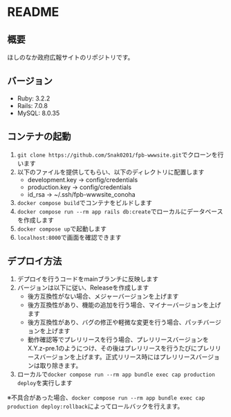 # README
## 概要
ほしのなか政府広報サイトのリポジトリです。

## バージョン
- Ruby: 3.2.2
- Rails: 7.0.8
- MySQL: 8.0.35

## コンテナの起動
1. `git clone https://github.com/Snak0201/fpb-wwwsite.git`でクローンを行います
1. 以下のファイルを提供してもらい、以下のディレクトリに配置します
    - development.key -> config/credentials
    - production.key -> config/credentials
    - id_rsa -> ~/.ssh/fpb-wwwsite_conoha
1. `docker compose build`でコンテナをビルドします
1. `docker compose run --rm app rails db:create`でローカルにデータベースを作成します
1. `docker compose up`で起動します
1. `localhost:8000`で画面を確認できます

## デプロイ方法
1. デプロイを行うコードをmainブランチに反映します
1. バージョンは以下に従い、Releaseを作成します
   - 後方互換性がない場合、メジャーバージョンを上げます
   - 後方互換性があり、機能の追加を行う場合、マイナーバージョンを上げます
   - 後方互換性があり、バグの修正や軽微な変更を行う場合、パッチバージョンを上げます
   - 動作確認等でプレリリースを行う場合、プレリリースバージョンをX.Y.z-pre.1のようにつけ、その後はプレリリースを行うたびにプレリリースバージョンを上げます。正式リリース時にはプレリリースバージョンは取り除きます。
1. ローカルで`docker compose run --rm app bundle exec cap production deploy`を実行します

※不具合があった場合、`docker compose run --rm app bundle exec cap production deploy:rollback`によってロールバックを行えます。
